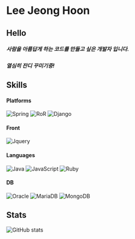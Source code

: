 # Lee Jeong Hoon

## Hello
##### 사람을 아름답게 하는 코드를 만들고 싶은 개발자 입니다. 
##### 열심히 잔디 꾸미기중!

## Skills
#### Platforms
![Spring](https://img.shields.io/badge/Spring-6DB33F.svg?&style=for-the-badge&logo=Spring&logoColor=white)  ![RoR](https://img.shields.io/badge/Ruby_on_Rails-CC0000.svg?&style=for-the-badge&logo=RubyonRails&logoColor=white) ![Django](https://img.shields.io/badge/Django-092E20.svg?&style=for-the-badge&logo=Django&logoColor=white)

#### Front
![Jquery](https://img.shields.io/badge/Jquery-0769AD.svg?&style=for-the-badge&logo=Jquery&logoColor=white) 

#### Languages
![Java](https://img.shields.io/badge/JavaScript-F7DF1E.svg?&style=for-the-badge&logo=JavaScript&logoColor=white) ![JavaScript](https://img.shields.io/badge/Java-007396.svg?&style=for-the-badge&logo=Java&logoColor=white) ![Ruby](https://img.shields.io/badge/Ruby-CC342D.svg?&style=for-the-badge&logo=Ruby&logoColor=white) 

#### DB
![Oracle](https://img.shields.io/badge/Oracle-F80000.svg?&style=for-the-badge&logo=Oracle&logoColor=white) ![MariaDB](https://img.shields.io/badge/MariaDB-003545.svg?&style=for-the-badge&logo=MariaDB&logoColor=white) ![MongoDB](https://img.shields.io/badge/MongoDB-47A248.svg?&style=for-the-badge&logo=MongoDB&logoColor=white) 



## Stats
![GitHub stats](https://github-readme-stats.vercel.app/api?username=JohnLee305&show_icons=true&theme=tokyonight)


[//]: # (These are reference links used in the body of this note and get stripped out when the markdown processor does its job. There is no need to format nicely because it shouldn't be seen. Thanks SO - http://stackoverflow.com/questions/4823468/store-comments-in-markdown-syntax)

   [dill]: <https://github.com/joemccann/dillinger>
   [git-repo-url]: <https://github.com/joemccann/dillinger.git>
   [john gruber]: <http://daringfireball.net>
   [df1]: <http://daringfireball.net/projects/markdown/>
   [markdown-it]: <https://github.com/markdown-it/markdown-it>
   [Ace Editor]: <http://ace.ajax.org>
   [node.js]: <http://nodejs.org>
   [Twitter Bootstrap]: <http://twitter.github.com/bootstrap/>
   [jQuery]: <http://jquery.com>
   [@tjholowaychuk]: <http://twitter.com/tjholowaychuk>
   [express]: <http://expressjs.com>
   [AngularJS]: <http://angularjs.org>
   [Gulp]: <http://gulpjs.com>

   [PlDb]: <https://github.com/joemccann/dillinger/tree/master/plugins/dropbox/README.md>
   [PlGh]: <https://github.com/joemccann/dillinger/tree/master/plugins/github/README.md>
   [PlGd]: <https://github.com/joemccann/dillinger/tree/master/plugins/googledrive/README.md>
   [PlOd]: <https://github.com/joemccann/dillinger/tree/master/plugins/onedrive/README.md>
   [PlMe]: <https://github.com/joemccann/dillinger/tree/master/plugins/medium/README.md>
   [PlGa]: <https://github.com/RahulHP/dillinger/blob/master/plugins/googleanalytics/README.md>
